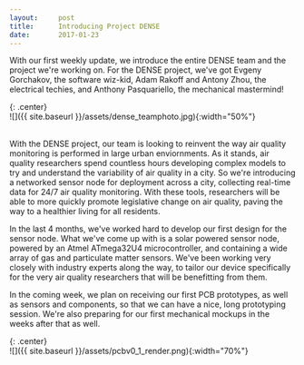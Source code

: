 ```yaml
---
layout:     post
title:      Introducing Project DENSE
date:       2017-01-23
---
```


With our first weekly update, we introduce the entire DENSE team and the project we're working on. For the DENSE project, we've got Evgeny Gorchakov, the software wiz-kid, Adam Rakoff and Antony Zhou, the electrical techies, and Anthony Pasquariello, the mechanical mastermind!

{: .center}
<br>
![]({{ site.baseurl }}/assets/dense_teamphoto.jpg){:width="50%"}
<br><br>

With the DENSE project, our team is looking to reinvent the way air quality monitoring is performed in large urban enviornments. As it stands, air quality researchers spend countless hours developing complex models to try and understand the variability of air quality in a city. So we're introducing a networked sensor node for deployment across a city, collecting real-time data for 24/7 air quality monitoring. With these tools, researchers will be able to more quickly promote legislative change on air quality, paving the way to a healthier living for all residents.

In the last 4 months, we've worked hard to develop our first design for the sensor node. What we've come up with is a solar powered sensor node, powered by an Atmel ATmega32U4 microcontroller, and containing a wide array of gas and particulate matter sensors. We've been working very closely with industry experts along the way, to tailor our device specifically for the very air quality researchers that will be benefitting from them.

In the coming week, we plan on receiving our first PCB prototypes, as well as sensors and components, so that we can have a nice, long prototyping session. We're also preparing for our first mechanical mockups in the weeks after that as well. 

{: .center}
<br>
![]({{ site.baseurl }}/assets/pcbv0_1_render.png){:width="70%"}
